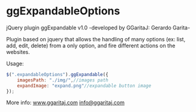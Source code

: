 # ggExpandableOptions

jQuery plugin ggExpandable v1.0
-developed by GGaritaJ: Gerardo Garita-

Plugin based on jquery that allows the handling of many options (ex: list, add, edit, delete) from a only option, and fire different actions on the websites.

Usage:
```javascript
$(".expandableOptions").ggExpandable({
    imagesPath: "./img/",//images path
    expandImage: "expand.png"//expandable button image
});
```
More info: www.ggaritaj.com info@ggaritaj.com
